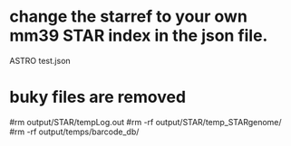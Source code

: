 # change the starref to your own mm39 STAR index in the json file.
ASTRO test.json
# buky files are removed
#rm output/STAR/tempLog.out 
#rm -rf output/STAR/temp_STARgenome/
#rm -rf output/temps/barcode_db/